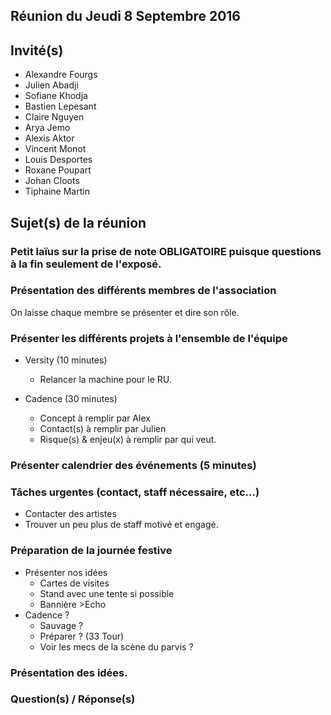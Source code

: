 ## Réunion du Jeudi 8 Septembre 2016

## Invité(s)

* Alexandre Fourgs
* Julien Abadji
* Sofiane Khodja
* Bastien Lepesant
* Claire Nguyen
* Arya Jemo
* Alexis Aktor
* Vincent Monot
* Louis Desportes
* Roxane Poupart
* Johan Cloots
* Tiphaine Martin

## Sujet(s) de la réunion

### Petit laïus sur la prise de note OBLIGATOIRE puisque questions à la fin seulement de l'exposé.
### Présentation des différents membres de l'association

On laisse chaque membre se présenter et dire son rôle.

### Présenter les différents projets à l'ensemble de l'équipe

* Versity (10 minutes)
    * Relancer la machine pour le RU.

* Cadence (30 minutes)
    * Concept
     à remplir par Alex
    * Contact(s)
     à remplir par Julien
    * Risque(s) & enjeu(x)
     à remplir par qui veut.

### Présenter calendrier des événements (5 minutes)

### Tâches urgentes (contact, staff nécessaire, etc...)

* Contacter des artistes
* Trouver un peu plus de staff motivé et engagé.

### Préparation de la journée festive

* Présenter nos idées
    * Cartes de visites
    * Stand avec une tente si possible
    * Bannière >Echo
* Cadence ?
    * Sauvage ?
    * Préparer ? (33 Tour)
    * Voir les mecs de la scène du parvis ?

### Présentation des idées.


### Question(s) / Réponse(s)

